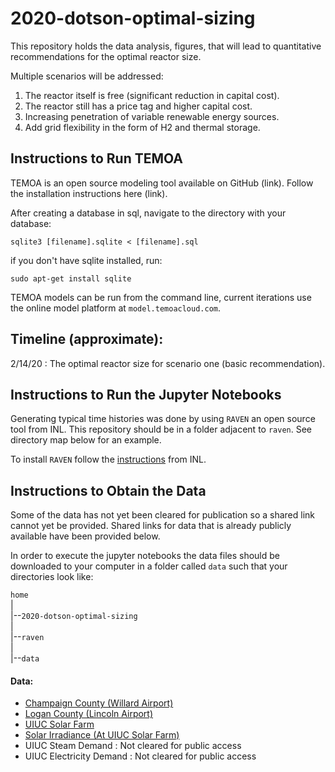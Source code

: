 # 2020-dotson-optimal-sizing
This repository holds the data analysis, figures, that will lead to quantitative recommendations for the optimal reactor size.

Multiple scenarios will be addressed: 

1. The reactor itself is free (significant reduction in capital cost). 
2. The reactor still has a price tag and higher capital cost.
3. Increasing penetration of variable renewable energy sources.
4. Add grid flexibility in the form of H2 and thermal storage.

## Instructions to Run TEMOA
TEMOA is an open source modeling tool available on GitHub (link). Follow the installation instructions here (link). 

After creating a database in sql, navigate to the directory with your database:

``sqlite3 [filename].sqlite < [filename].sql``

if you don't have sqlite installed, run:

``sudo apt-get install sqlite``

TEMOA models can be run from the command line, current iterations use the online model platform at ``model.temoacloud.com``.

## Timeline (approximate):
2/14/20 : The optimal reactor size for scenario one (basic recommendation).

## Instructions to Run the Jupyter Notebooks

Generating typical time histories was done by using ``RAVEN`` an open source tool from INL. This repository should be in a folder adjacent to ``raven``. See directory map below for an example. 

To install ``RAVEN`` follow the [instructions](https://github.com/idaholab/raven/wiki) from INL.

## Instructions to Obtain the Data

Some of the data has not yet been cleared for publication so a shared link cannot yet be provided. 
Shared links for data that is already publicly available have been provided below. 

In order to execute the jupyter notebooks the data files should be downloaded to your computer in a folder called 
``data`` such that your directories look like: 

``home``<br />
|<br />
|--``2020-dotson-optimal-sizing``<br />
|<br />
|--``raven``<br />
|<br />
|--``data``<br />

#### Data: 

* [Champaign County (Willard Airport)](https://uofi.box.com/s/gy6nn3vqdbdxnxv073oqyeqpmoeeowkm)
* [Logan County (Lincoln Airport)](https://uofi.box.com/s/3b4498ua7fziof4ex3fu75zfcvio0h1l)
* [UIUC Solar Farm](https://uofi.box.com/s/0tohoujy4zhx7loaxt5m5w5qcocvxmp7)
* [Solar Irradiance (At UIUC Solar Farm)](https://uofi.box.com/s/ee8zq23cfotzpfw3d0txjuazq7raotpw)
* UIUC Steam Demand : Not cleared for public access
* UIUC Electricity Demand : Not cleared for public access

